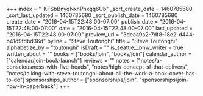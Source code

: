 +++
index = "-KFSbBnyqNxnPhxgq6Ub"
_sort_create_date = 1460785680
_sort_last_updated = 1460785680
_sort_publish_date = 1460785680
create_date = "2016-04-15T22:48:00-07:00"
publish_date = "2016-04-15T22:48:00-07:00"
date = "2016-04-15T22:48:00-07:00"
last_updated = "2016-04-15T22:48:00-07:00"
preview_url = "3deaa9a2-7df8-18e2-d444-b41d9fdbd36d"
byline = "Steve Toutonghi"
title = "Steve Toutonghi"
alphabetize_by = "toutonghi"
isDraft = ""
is_seattle__pnw_writer = true
written_about = ""
books = ["books/join", "books/join"]
calendar_author = ["calendar/join-book-launch"]
reviews = ""
notes = ["notes/a-consciousness-with-five-heads", "notes/high-concept-sf-that-delivers", "notes/talking-with-steve-toutonghi-about-all-the-work-a-book-cover-has-to-do"]
sponsorships_author = ["sponsorships/join", "sponsorships/join-now-in-paperback"]
+++
